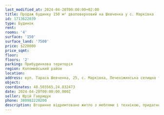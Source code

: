 ```yaml
---
last_modified_at: 2024-04-20T00:00:00+02:00
title: Продаж будинку 150 м² двоповерховий на Шевченка у с. Марківка
id: 1713622039
type: Будинок
rent:
rooms: '4'
surface: '150'
surface_land: '7500'
price: $220000
price_sqmt:
floor:
floors: '2'
parking: Прибудинкова територія
region: Коломийський район
location:
address: вул. Тараса Шевченка, 25, с. Марківка, Печеніжинська селищна територіальна громада
object:
coordinates: 48.503565,24.832473
date: 2024-04-20T00:00:00.000Z
seller: Юрій Гаврищук
phone: 380982220200
description: Вторинне відремтоване житло з меблями і технікою, придатне і готове для проживання
---
```

